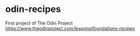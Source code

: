 # odin-recipes
First project of The Odin Project https://www.theodinproject.com/lessons/foundations-recipes
